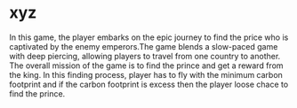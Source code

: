 # xyz
In this game, the player embarks on the epic journey to find the price who is captivated by the enemy emperors.The game blends a slow-paced game with deep piercing, allowing players to travel from one country to another. The overall mission of the game is to find the prince and get a reward from the king. In this finding process, player has to fly with the minimum carbon footprint and if the carbon footprint is excess then the player loose chace to find the prince.

